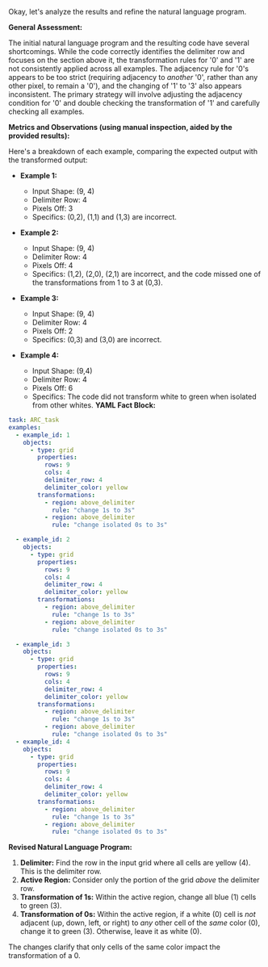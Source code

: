 Okay, let's analyze the results and refine the natural language program.

**General Assessment:**

The initial natural language program and the resulting code have several shortcomings. While the code correctly identifies the delimiter row and focuses on the section above it, the transformation rules for '0' and '1' are not consistently applied across all examples. The adjacency rule for '0's appears to be too strict (requiring adjacency to *another* '0', rather than any other pixel, to remain a '0'), and the changing of '1' to '3' also appears inconsistent. The primary strategy will involve adjusting the adjacency condition for '0' and double checking the transformation of '1' and carefully checking all examples.

**Metrics and Observations (using manual inspection, aided by the provided results):**

Here's a breakdown of each example, comparing the expected output with the transformed output:

*   **Example 1:**
    *   Input Shape: (9, 4)
    *   Delimiter Row: 4
    *   Pixels Off: 3
    *   Specifics: (0,2), (1,1) and (1,3) are incorrect.

*   **Example 2:**
    *   Input Shape: (9, 4)
    *   Delimiter Row: 4
    *   Pixels Off: 4
    *   Specifics: (1,2), (2,0), (2,1) are incorrect, and the code missed one of the transformations from 1 to 3 at (0,3).

*   **Example 3:**
    *   Input Shape: (9, 4)
    *   Delimiter Row: 4
    *   Pixels Off: 2
    *   Specifics: (0,3) and (3,0) are incorrect.

*  **Example 4:**
    *    Input Shape: (9,4)
    *    Delimiter Row: 4
    *    Pixels Off: 6
    *    Specifics: The code did not transform white to green when isolated from other
whites.
**YAML Fact Block:**


```yaml
task: ARC_task
examples:
  - example_id: 1
    objects:
      - type: grid
        properties:
          rows: 9
          cols: 4
          delimiter_row: 4
          delimiter_color: yellow
        transformations:
          - region: above_delimiter
            rule: "change 1s to 3s"
          - region: above_delimiter
            rule: "change isolated 0s to 3s"

  - example_id: 2
    objects:
      - type: grid
        properties:
          rows: 9
          cols: 4
          delimiter_row: 4
          delimiter_color: yellow
        transformations:
          - region: above_delimiter
            rule: "change 1s to 3s"
          - region: above_delimiter
            rule: "change isolated 0s to 3s"

  - example_id: 3
    objects:
      - type: grid
        properties:
          rows: 9
          cols: 4
          delimiter_row: 4
          delimiter_color: yellow
        transformations:
          - region: above_delimiter
            rule: "change 1s to 3s"
          - region: above_delimiter
            rule: "change isolated 0s to 3s"
  - example_id: 4
    objects:
      - type: grid
        properties:
          rows: 9
          cols: 4
          delimiter_row: 4
          delimiter_color: yellow
        transformations:
          - region: above_delimiter
            rule: "change 1s to 3s"
          - region: above_delimiter
            rule: "change isolated 0s to 3s"

```


**Revised Natural Language Program:**

1.  **Delimiter:** Find the row in the input grid where all cells are yellow (4). This is the delimiter row.
2.  **Active Region:** Consider only the portion of the grid *above* the delimiter row.
3.  **Transformation of 1s:** Within the active region, change all blue (1) cells to green (3).
4.  **Transformation of 0s:** Within the active region, if a white (0) cell is *not* adjacent (up, down, left, or right) to *any* other cell of the *same* color (0), change it to green (3). Otherwise, leave it as white (0).

The changes clarify that only cells of the same color impact the transformation of a 0.
